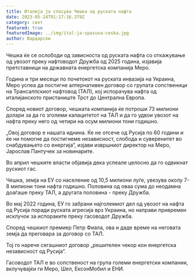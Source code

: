 ```yaml
---
title: Италија ја спасува Чешка од руската нафта
date: 2023-05-24T01:17:16.379Z
category: свет
featured: true
featuredImage: ../img/ital-ja-spasuva-ceska.jpg
author: Вардарски
---
```

Чешка ќе се ослободи од зависноста од руската нафта со откажување од увозот преку нафтоводот Дружба од 2025 година, изјавија претставници на државната енергетска компанија Меро.

Година и три месеци по почетокот на руската инвазија на Украина, Меро успеа да постигне алтернативен договор со групата сопственици на Трансалпскиот нафтовод (ТАЛ), кој испорачува нафта од италијанското пристаниште Трст до Централна Европа.

Според новиот договор, чешката компанија ќе потроши 73 милиони долари за да го зголеми капацитетот на ТАЛ и да го удвои увозот на нафта преку него од четири на осум милиони тони годишно.

„Овој договор е нашата иднина. Ќе не отсече од Русија по 60 години и ќе ни помогне да постигнеме независност, слобода и суверенитет во снабдувањето со енергија“, изјави извршниот директор на Меро, Јарослав Пантучек за новинарите.

Во април чешките власти објавија дека успеале целосно да го одвикнат рускиот гас.

Чешка, земја на ЕУ со население од 10,5 милиони луѓе, увезува околу 7-8 милиони тони нафта годишно. Половина од оваа сума до неодамна доаѓаше преку ТАЛ, а другата половина - преку Дружба.

Во мај 2022 година, ЕУ го забрани најголемиот дел од увозот на нафта од Русија поради руската агресија врз Украина, но направи привремен исклучок за испораките преку гасоводот Дружба.

Според чешкиот премиер Петр Фиала, ова и даде време на неговата земја да преговара за договор со ТАЛ.

Тој го нарече сегашниот договор „решителен чекор кон енергетска независност од Русија“.

Гасоводот ТАЛ е во сопственост на група големи енергетски компании, вклучувајќи ги Меро, Шел, ЕксонМобил и ЕНИ.